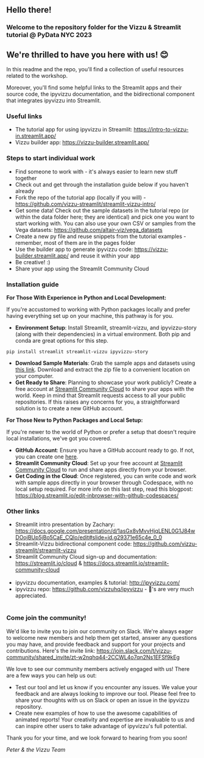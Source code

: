 ## Hello there!
### Welcome to the repository folder for the Vizzu & Streamlit tutorial @ PyData NYC 2023
## We're thrilled to have you here with us! :blush:

In this readme and the repo, you'll find a collection of useful resources related to the workshop.

Moreover, you'll find some helpful links to the Streamlit apps and their source code, the ipyvizzu documentation, and the bidirectional component that integrates ipyvizzu into Streamlit.

### Useful links
- The tutorial app for using ipyvizzu in Streamlit: https://intro-to-vizzu-in.streamlit.app/
- Vizzu builder app: https://vizzu-builder.streamlit.app/

### Steps to start individual work
- Find someone to work with - it's always easier to learn new stuff together
- Check out and get through the installation guide below if you haven't already
- Fork the repo of the tutorial app (locally if you will) - https://github.com/vizzu-streamlit/streamlit-vizzu-intro/
- Get some data! Check out the sample datasets in the tutorial repo (or within the data folder here; they are identical) and pick one you want to start working with. You can also use your own CSV or samples from the Vega datasets: https://github.com/altair-viz/vega_datasets
- Create a new py file and reuse snippets from the tutorial examples - remember, most of them are in the pages folder
- Use the builder app to generate ipyvizzu code: https://vizzu-builder.streamlit.app/ and reuse it within your app
- Be creative! :)
- Share your app using the Streamlit Community Cloud

### Installation guide
  **For Those With Experience in Python and Local Development:**

If you're accustomed to working with Python packages locally and prefer having everything set up on your machine, this pathway is for you.

- **Environment Setup**: Install Streamlit, streamlit-vizzu, and ipyvizzu-story (along with their dependencies) in a virtual environment. Both pip and conda are great options for this step.
  
`pip install streamlit streamlit-vizzu ipyvizzu-story`
- **Download Sample Materials**: Grab the sample apps and datasets using [this link](https://github.com/vizzu-streamlit/streamlit-vizzu-intro/archive/refs/heads/main.zip). Download and extract the zip file to a convenient location on your computer.
- **Get Ready to Share**: Planning to showcase your work publicly? Create a free account at [Streamlit Community Cloud](https://streamlit.io/cloud) to share your apps with the world. Keep in mind that Streamlit requests access to all your public repositories. If this raises any concerns for you, a straightforward solution is to create a new GitHub account.

**For Those New to Python Packages and Local Setup:**

If you're newer to the world of Python or prefer a setup that doesn't require local installations, we've got you covered.

- **GitHub Account**: Ensure you have a GitHub account ready to go. If not, you can create one [here](https://github.com/join).
- **Streamlit Community Cloud**: Set up your free account at [Streamlit Community Cloud](https://streamlit.io/cloud) to run and share apps directly from your browser.
- **Get Coding in the Cloud**: Once registered, you can write code and work with sample apps directly in your browser through Codespace, with no local setup required. For more info on this last step, read this blogpost: https://blog.streamlit.io/edit-inbrowser-with-github-codespaces/

### Other links
- Streamlit intro presentation by Zachary: https://docs.google.com/presentation/d/1asGx8vMvvHjqLENL0G1J84wDOojBUp5jBo5CaE_CQlo/edit#slide=id.g29371e65c4e_0_0
- Streamlit-Vizzu bidirectional component code: https://github.com/vizzu-streamlit/streamlit-vizzu
- Streamlit Community Cloud sign-up and documentation: https://streamlit.io/cloud & https://docs.streamlit.io/streamlit-community-cloud
<br/><br/>
- ipyvizzu documentation, examples & tutorial: http://ipyvizzu.com/ 
- ipyvizzu repo: https://github.com/vizzuhq/ipyvizzu - :star2:'s are very much appreciated.
<br/><br/>

### Come join the community!
We'd like to invite you to join our community on Slack. We're always eager to welcome new members and help them get started, answer any questions you may have, and provide feedback and support for your projects and contributions. Here's the invite link: https://join.slack.com/t/vizzu-community/shared_invite/zt-w2nqhq44-2CCWL4o7qn2Ns1EFSf9kEg

We love to see our community members actively engaged with us! There are a few ways you can help us out:

- Test our tool and let us know if you encounter any issues. We value your feedback and are always looking to improve our tool. Please feel free to share your thoughts with us on Slack or open an issue in the ipyvizzu repository.
- Create new examples of how to use the awesome capabilities of animated reports! Your creativity and expertise are invaluable to us and can inspire other users to take advantage of ipyvizzu's full potential.

Thank you for your time, and we look forward to hearing from you soon!

   *Peter & the Vizzu Team*
